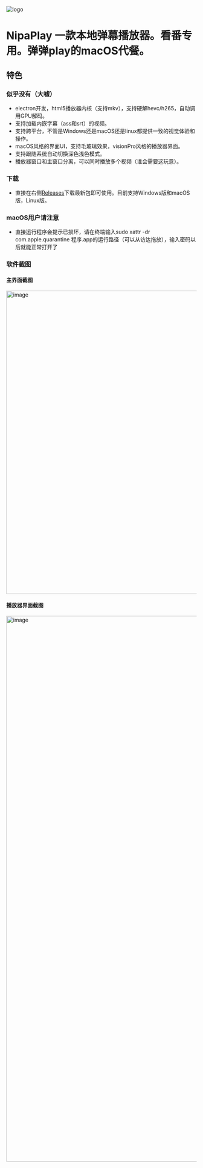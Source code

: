 ![logo](https://github.com/MCDFsteve/NipaPlay/assets/71605531/9bf3f76f-4f06-45f0-b812-e397ddec310c)

# NipaPlay 一款本地弹幕播放器。看番专用。弹弹play的macOS代餐。
## 特色
### 似乎没有（大嘘）
- electron开发，html5播放器内核（支持mkv），支持硬解hevc/h265，自动调用GPU解码。
- 支持加载内嵌字幕（ass和srt）的视频。
- 支持跨平台，不管是Windows还是macOS还是linux都提供一致的视觉体验和操作。
- macOS风格的界面UI，支持毛玻璃效果，visionPro风格的播放器界面。
- 支持跟随系统自动切换深色浅色模式。
- 播放器窗口和主窗口分离，可以同时播放多个视频（谁会需要这玩意）。
### 下载
- 直接在右侧[Releases](https://github.com/MCDFsteve/NipaPlay/releases)下载最新包即可使用。目前支持Windows版和macOS版，Linux版。
### macOS用户请注意
- 直接运行程序会提示已损坏，请在终端输入sudo xattr -dr com.apple.quarantine 程序.app的运行路径（可以从访达拖放），输入密码以后就能正常打开了
### 软件截图
#### 主界面截图
<img width="800" alt="image" src="https://github.com/MCDFsteve/NipaPlay/assets/71605531/4715a1a2-1e1d-4660-a48a-f42a2f8cb866">



#### 播放器界面截图
<img width="1440" alt="image" src="https://github.com/MCDFsteve/NipaPlay/assets/71605531/0ead4a97-ef5a-49cd-85de-160d502a95fa">



